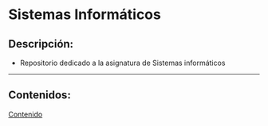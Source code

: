 #   Sistemas Informáticos
 ## Descripción:
- Repositorio dedicado a la asignatura de Sistemas informáticos
-------
## Contenidos:

[Contenido    ](Apuntes/)

